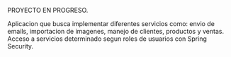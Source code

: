 PROYECTO EN PROGRESO. 

Aplicacion que busca implementar diferentes servicios como: envio de emails, importacion de imagenes, manejo de clientes, productos y ventas. 
Acceso a servicios determinado segun roles de usuarios con Spring Security. 
